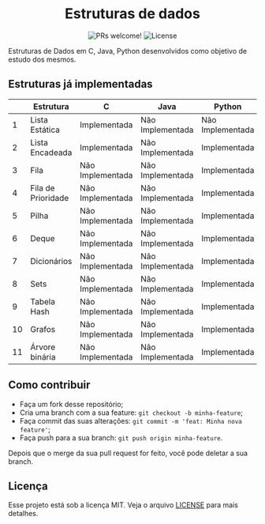 <h1 align="center">
  Estruturas de dados
</h1>


<p align="center">
 <img src="https://img.shields.io/static/v1?label=PRs&message=welcome&color=7159c1&labelColor=000000" alt="PRs welcome!" />
  <img alt="License" src="https://img.shields.io/static/v1?label=license&message=MIT&color=7159c1&labelColor=000000">
</p>

Estruturas de Dados em C, Java, Python desenvolvidos como objetivo de estudo dos mesmos.

## Estruturas já implementadas

|    | Estrutura                 | C | Java | Python |
|----|-------------------------------------|-------|------|--------|
| 1  | Lista Estática            | Implementada | Não Implementada | Não Implementada |
| 2  | Lista Encadeada           | Implementada | Não Implementada | Implementada |
| 3  | Fila         | Não Implementada| Não Implementada | Implementada |
| 4  | Fila de Prioridade        | Não Implementada| Não Implementada | Implementada |
| 5  | Pilha         | Não Implementada| Não Implementada | Implementada |
| 6  | Deque         | Não Implementada| Não Implementada | Implementada |
| 7  | Dicionários         | Não Implementada| Não Implementada | Implementada |
| 8  | Sets         | Não Implementada| Não Implementada | Implementada |
| 9  | Tabela Hash         | Não Implementada| Não Implementada | Implementada |
| 10  | Grafos         | Não Implementada | Não Implementada | Implementada |
| 11  | Árvore binária         | Não Implementada | Não Implementada | Implementada |

## Como contribuir

- Faça um fork desse repositório;
- Cria uma branch com a sua feature: `git checkout -b minha-feature`;
- Faça commit das suas alterações: `git commit -m 'feat: Minha nova feature'`;
- Faça push para a sua branch: `git push origin minha-feature`.

Depois que o merge da sua pull request for feito, você pode deletar a sua branch.

## Licença

Esse projeto está sob a licença MIT. Veja o arquivo [LICENSE](LICENSE.md) para mais detalhes.

